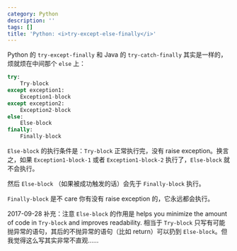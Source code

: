 ```yaml
---
category: Python
description: ''
tags: []
title: 'Python: <i>try-except-else-finally</i>'
---
```


Python 的 `try-except-finally` 和 Java 的 `try-catch-finally` 其实是一样的，烦就烦在中间那个 `else` 上：

```python
try:
    Try-block
except exception1:
    Exception1-block
except exception2:
    Exception2-block
else:
    Else-block
finally:
    Finally-block
```

`Else-block` 的执行条件是：`Try-block` 正常执行完，没有 raise exception。换言之，如果 `Exception1-block-1` 或者 `Exception1-block-2` 执行了，`Else-block` 就不会执行。

然后 `Else-block` （如果被成功触发的话）会先于 `Finally-block` 执行。

`Finally-block` 是不 care 你有没有 raise exception 的，它永远都会执行。

2017-09-28 补充：注意 `Else-block` 的作用是 helps you minimize the amount of code in `Try-block` and improves readability. 相当于 `Try-block` 只写有可能抛异常的语句，其后的不抛异常的语句（比如 return）可以扔到 `Else-block`。但我觉得这么写其实非常不直观……